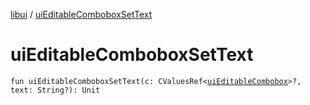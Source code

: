 [libui](README.md) / [uiEditableComboboxSetText](ui-editable-combobox-set-text.md)

# uiEditableComboboxSetText

`fun uiEditableComboboxSetText(c: CValuesRef<`[`uiEditableCombobox`](ui-editable-combobox.md)`>?, text: String?): Unit`
